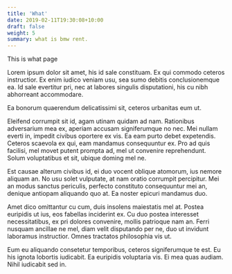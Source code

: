 ```yaml
---
title: 'What'
date: 2019-02-11T19:30:08+10:00
draft: false
weight: 5
summary: what is bmw rent.
---
```



This is what page

Lorem ipsum dolor sit amet, his id sale constituam. Ex qui commodo ceteros instructior. Ex enim iudico veniam usu, sea sumo debitis conclusionemque ea. Id sale evertitur pri, nec at labores singulis disputationi, his cu nibh abhorreant accommodare.
<!--more-->

Ea bonorum quaerendum delicatissimi sit, ceteros urbanitas eum ut.

Eleifend corrumpit sit id, agam utinam quidam ad nam. Rationibus adversarium mea ex, aperiam accusam signiferumque no nec. Mei nullam everti in, impedit civibus oportere ex vis. Ea eam purto debet expetendis. Ceteros scaevola ex qui, eam mandamus consequuntur ex. Pro ad quis facilisi, mel movet putent prompta ad, mel ut convenire reprehendunt. Solum voluptatibus et sit, ubique doming mel ne.

Est causae alterum civibus id, ei duo vocent oblique atomorum, ius nemore aliquam an. No usu solet vulputate, at nam oratio corrumpit percipitur. Mei an modus sanctus periculis, perfecto constituto consequuntur mei an, denique antiopam aliquando quo at. Ea noster epicuri mandamus duo.

Amet dico omittantur cu cum, duis insolens maiestatis mel at. Postea euripidis ut ius, eos fabellas inciderint ex. Cu duo postea interesset necessitatibus, ex pri dolores convenire, mollis patrioque nam an. Ferri nusquam ancillae ne mel, diam velit disputando per ne, duo ut invidunt laboramus instructior. Omnes tractatos philosophia vis ut.

Eum eu aliquando consetetur temporibus, ceteros signiferumque te est. Eu his ignota lobortis iudicabit. Ea euripidis voluptaria vis. Ei mea quas audiam. Nihil iudicabit sed in.